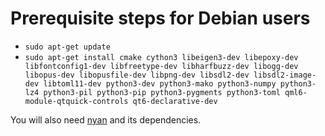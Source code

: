 # Prerequisite steps for Debian users

 - `sudo apt-get update`
 - `sudo apt-get install cmake cython3 libeigen3-dev libepoxy-dev libfontconfig1-dev libfreetype-dev libharfbuzz-dev libogg-dev libopus-dev libopusfile-dev libpng-dev libsdl2-dev libsdl2-image-dev libtoml11-dev python3-dev python3-mako python3-numpy python3-lz4 python3-pil python3-pip python3-pygments python3-toml qml6-module-qtquick-controls qt6-declarative-dev`

You will also need [nyan](https://github.com/SFTtech/nyan/blob/master/doc/building.md) and its dependencies.
